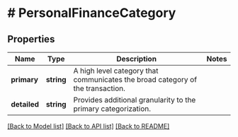 # # PersonalFinanceCategory

## Properties

Name | Type | Description | Notes
------------ | ------------- | ------------- | -------------
**primary** | **string** | A high level category that communicates the broad category of the transaction. |
**detailed** | **string** | Provides additional granularity to the primary categorization. |

[[Back to Model list]](../../README.md#models) [[Back to API list]](../../README.md#endpoints) [[Back to README]](../../README.md)
